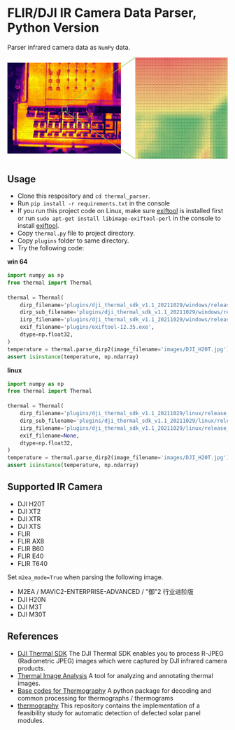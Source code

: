 # FLIR/DJI IR Camera Data Parser, Python Version

Parser infrared camera data as `NumPy` data.

![image](./images/image.jpg)

## Usage

* Clone this respository and `cd thermal_parser`.
* Run `pip install -r requirements.txt` in the console
* If you run this project code on Linux, make sure [exiftool](https://exiftool.org/install.html) is installed first or run `sudo apt-get install libimage-exiftool-perl` in the console to install [exiftool](https://exiftool.org/install.html).
* Copy `thermal.py` file to project directory.
* Copy `plugins` folder to same directory.
* Try the following code:

**win 64**

```python
import numpy as np
from thermal import Thermal

thermal = Thermal(
    dirp_filename='plugins/dji_thermal_sdk_v1.1_20211029/windows/release_x64/libdirp.dll',
    dirp_sub_filename='plugins/dji_thermal_sdk_v1.1_20211029/windows/release_x64/libv_dirp.dll',
    iirp_filename='plugins/dji_thermal_sdk_v1.1_20211029/windows/release_x64/libv_iirp.dll',
    exif_filename='plugins/exiftool-12.35.exe',
    dtype=np.float32,
)
temperature = thermal.parse_dirp2(image_filename='images/DJI_H20T.jpg')
assert isinstance(temperature, np.ndarray)
```

**linux**

```python
import numpy as np
from thermal import Thermal

thermal = Thermal(
    dirp_filename='plugins/dji_thermal_sdk_v1.1_20211029/linux/release_x64/libdirp.so',
    dirp_sub_filename='plugins/dji_thermal_sdk_v1.1_20211029/linux/release_x64/libv_dirp.so',
    iirp_filename='plugins/dji_thermal_sdk_v1.1_20211029/linux/release_x64/libv_iirp.so',
    exif_filename=None,
    dtype=np.float32,
)
temperature = thermal.parse_dirp2(image_filename='images/DJI_H20T.jpg')
assert isinstance(temperature, np.ndarray)
```

## Supported IR Camera

* DJI H20T
* DJI XT2
* DJI XTR
* DJI XTS
* FLIR
* FLIR AX8
* FLIR B60
* FLIR E40
* FLIR T640

Set `m2ea_mode=True` when parsing the following image. 
* M2EA / MAVIC2-ENTERPRISE-ADVANCED / "御"2 行业进阶版
* DJI H20N
* DJI M3T
* DJI M30T

## References

* [DJI Thermal SDK](https://www.dji.com/cn/downloads/softwares/dji-thermal-sdk) The DJI Thermal SDK enables you to process R-JPEG (Radiometric JPEG) images which were captured by DJI infrared camera products.
* [Thermal Image Analysis](https://github.com/detecttechnologies/Thermal-Image-Analysis) A tool for analyzing and annotating thermal images.
* [Base codes for Thermography](https://github.com/detecttechnologies/thermal_base) A python package for decoding and common processing for thermographs / thermograms
* [thermography](https://github.com/cdeldon/thermography) This repository contains the implementation of a feasibility study for automatic detection of defected solar panel modules.
